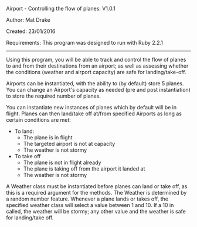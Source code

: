 Airport - Controlling the flow of planes: V1.0.1

Author: Mat Drake

Created: 23/01/2016

Requirements: This program was designed to run with Ruby 2.2.1

--------------------------------

Using this program, you will be able to track and control the flow of planes to and from their destinations from an airport; as well as assessing whether the conditions (weather and airport capacity) are safe for landing/take-off.

Airports can be instantiated, with the ability to (by default) store 5 planes. You can change an Airport's capacity as needed (pre and post instantiation) to store the required number of planes.

You can instantiate new instances of planes which by default will be in flight. Planes can then land/take off at/from specified Airports as long as certain conditions are met:

- To land:
  - The plane is in flight
  - The targeted airport is not at capacity
  - The weather is not stormy
- To take off
  - The plane is not in flight already
  - The plane is taking off from the airport it landed at
  - The weather is not stormy

A Weather class must be instantiated before planes can land or take off, as this is a required argument for the methods. The Weather is determined by a random number feature. Whenever a plane lands or takes off, the specified weather class will select a value between 1 and 10. If a 10 in called, the weather will be stormy; any other value and the weather is safe for landing/take off.
